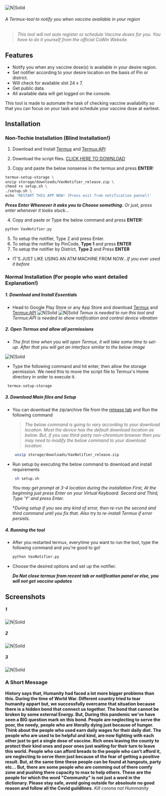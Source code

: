 ![N|Solid](https://images2.imgbox.com/5c/7f/1eNS6Ol7_o.png "VaxNotifier")
###### A Termux-tool to notify you when vaccine available in your region
### 
####
> *This tool will not auto register or schedule Vaccine doses for you. You have to do it yourself from the official CoWin Website.* 
## Features

- Notify you when any vaccine dose(s) is available in your desire region.
- Set notifier according to your desire location on the basis of Pin or district.
- Will check for available slot 24 x 7.
- Get public data.
- All available data will get logged on the console.

This tool is made to automate the task of checking vaccine availability so that you can focus on your task and schedule your vaccine dose at earliest.

## Installation

### Non-Techie Installation (Blind Installation!)
1. Download and Install [Termux](https://play.google.com/store/apps/details?id=com.termux) and [Termux:API](https://play.google.com/store/apps/details?id=com.termux.api&hl=en)

2. Download the script files. [CLICK HERE TO DOWNLOAD](https://github.com/n00b-spectre/VaxNotitfier-Cowin_Vaccine_notifier/releases/download/v1.5/VaxNotitfier_release.zip)

3. Copy and paste the below nonsense in the termux and press __ENTER__!

```sh
termux-setup-storage \
unzip storage/downloads/VaxNotifier_release.zip \
chmod +x setup.sh \
./setup.sh \
echo 'RESTART THIS APP NOW! (Press exit from notification pannel)'
```
*__Press Enter Whenever it asks you to Choose something.__* *Or just, press enter whenever it looks stuck...*

4. Copy and paste or Type the below command and press __ENTER__!
```sh
python VaxNotifier.py
```
5. To setup the notifier, Type 2 and press Enter.
6. To setup the notifier by PinCode, __Type 1__ and press __ENTER__
7. To setup the notifier by District, __Type 2__ and Press __ENTER__
- IT'S JUST LIKE USING AN ATM MACHINE FROM NOW...*If you ever used it before* 

### Normal Installation (For people who want detailed Explanation!)

##### 1. Download and Install Essentials
- Head to Google Play Store or any App Store and download [Termux](https://play.google.com/store/apps/details?id=com.termux) and [Termux:API](https://play.google.com/store/apps/details?id=com.termux.api&hl=en)
![N|Solid](https://images2.imgbox.com/7d/e0/A5OllIiS_o.png "Install Termux")
![N|Solid](https://images2.imgbox.com/88/b3/gNXu13qi_o.png "Install Termux:API")
*Temux is needed to run this tool and Termux:API is needed to show notification and control device vibration*
##### 2. Open Termux and allow all permissions
- *The first time when you will open Termux, it will take some time to set-up. After that you will get an interface similar to the below image*

 ![N|Solid](https://images2.imgbox.com/48/85/ygqQu6uM_o.jpeg "Install Termux")
- Type the following command and hit enter, then allow the storage permission. We need this to move the script file to Termux's Home directory in order to execute it.
```sh
 termux-setup-storage
```
##### 3. Download Main files and Setup
- You can download the zip/archive file from the [release tab](https://github.com/n00b-spectre/VaxNotitfier-Cowin_Vaccine_notifier/releases) and Run the following command
  >*The below command is going to vary according to your download location. Most the device has the default download location as below. But, if you use third-party non-chromium browser then you may need to modify the below command to your download location.*
  
  ```sh 
   unzip storage/downloads/VaxNotifier_release.zip
  ```
- Run setup by executing the below command to download and install requirements

  ```sh
   sh setup.sh
  ```
  *You may get prompt at 3-4 location during the installation
  First, At the beginning just press Enter on your Virtual Keyboard.
  Second and Third, Type 'Y' and press Enter.*

  *_During setup if you see any kind of error, then re-run the second and third command until you fix that. Also try to re-install Termux if error persists._
 
 ##### 4. Running the tool
 - After you restarted termux, everytime you want to run the tool, type the following command and you're good to go!
 
   ```sh
   python VaxNotifier.py
   ```
- Choose the desired options and set up the notifier.

  *__Do Not close termux from recent tab or notification panel or else, you will not get vaccine updates__*
  
 ## Screenshots
 ##### 1
 ![N|Solid](https://images2.imgbox.com/0b/c6/Dpq1fABG_o.jpeg "Screenshot-1")
 ##### 2
 ![N|Solid](https://images2.imgbox.com/83/f6/Lapq8tmK_o.jpeg "Screenshot-2 (Logs)")
 ##### 3
 ![N|Solid](https://images2.imgbox.com/8b/84/aW9A8o7n_o.jpeg "Screenshot-3 (Notification)")
 
 ### A Short Message
 __History says that, Humanity had faced a lot more bigger problems than this. During the time of World War. Different country tried to tear humanity appart but, we successfully overcame that situation because there is a hidden bond that connect us together. The bond that cannot be broken by some external Energy. But, During this pandemic we've have seen a BIG question mark on this bond. People are neglecting to serve the poor, the needy, people who are literally dying just because of hunger. Think about the people who used earn daily wages for their daily diet. The people who are used to be helpful and kind, are now fighting with each other just to get a single dose of vaccine. Rich ones leaving the county to protect their kind ones and poor ones just waiting for their turn to leave this world. People who can afford breads to the people who can't afford it, are neglecting to serve them just because of the fear of getting a positive result. But, at the same time these people can be found at hangouts, party etc...
 But, there are some people who are comming out of there comfy zone and pushing there capacity to max to help others. These are the people for which the word "Community" is not just a word in the dictionary.
 Please stay safe, avoid going outside for absoloute no good reason and follow all the Covid guildlines.__
 *Kill corona not Hummanity*
